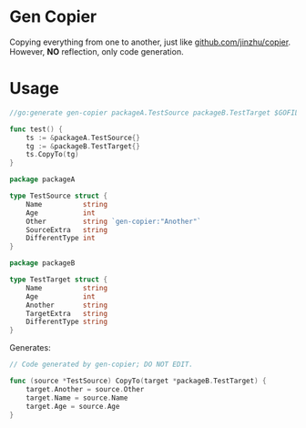 ﻿# Gen Copier

Copying everything from one to another, just like [github.com/jinzhu/copier](https://github.com/jinzhu/copier). 
However, **NO** reflection, only code generation.

# Usage
```go
//go:generate gen-copier packageA.TestSource packageB.TestTarget $GOFILE

func test() {
	ts := &packageA.TestSource{}
	tg := &packageB.TestTarget{}
	ts.CopyTo(tg)
}
```
```go
package packageA

type TestSource struct {
	Name          string
	Age           int
	Other         string `gen-copier:"Another"`
	SourceExtra   string
	DifferentType int
}
```
```go
package packageB

type TestTarget struct {
	Name          string
	Age           int
	Another       string
	TargetExtra   string
	DifferentType string
}

```
Generates:
```go
// Code generated by gen-copier; DO NOT EDIT.

func (source *TestSource) CopyTo(target *packageB.TestTarget) {
	target.Another = source.Other
	target.Name = source.Name
	target.Age = source.Age
}
```
